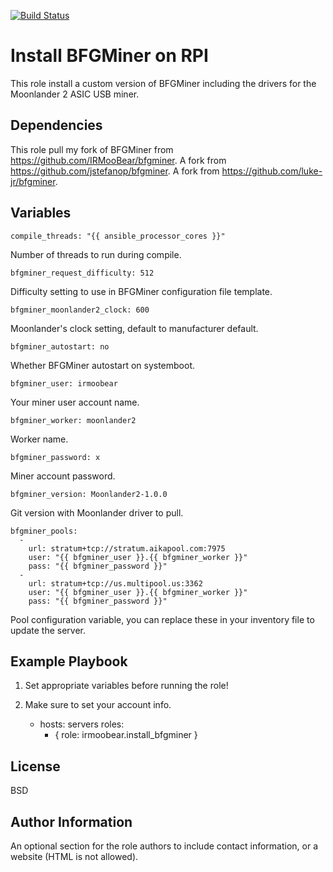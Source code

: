 [![Build Status](https://travis-ci.com/IRMooBear/ansible.bfgminer.svg?branch=master)](https://travis-ci.com/IRMooBear/ansible.bfgminer)

Install BFGMiner on RPI
=========

This role install a custom version of BFGMiner including the drivers for the Moonlander 2 ASIC USB miner.

Dependencies
----------------
This role pull my fork of BFGMiner from https://github.com/IRMooBear/bfgminer.
A fork from https://github.com/jstefanop/bfgminer.
A fork from https://github.com/luke-jr/bfgminer.


Variables
----------------
    compile_threads: "{{ ansible_processor_cores }}"
    
Number of threads to run during compile.    
    
    bfgminer_request_difficulty: 512
    
Difficulty setting to use in BFGMiner configuration file template.    
    
    bfgminer_moonlander2_clock: 600
    
Moonlander's clock setting, default to manufacturer default.    
    
    bfgminer_autostart: no
    
Whether BFGMiner autostart on systemboot.    
    
    bfgminer_user: irmoobear
    
Your miner user account name.    
    
    
    bfgminer_worker: moonlander2
    
Worker name.    
    
    bfgminer_password: x
    
Miner account password.    
    
    bfgminer_version: Moonlander2-1.0.0
    
Git version with Moonlander driver to pull.    
    
    bfgminer_pools:
      -
        url: stratum+tcp://stratum.aikapool.com:7975
        user: "{{ bfgminer_user }}.{{ bfgminer_worker }}"
        pass: "{{ bfgminer_password }}"
      -
        url: stratum+tcp://us.multipool.us:3362
        user: "{{ bfgminer_user }}.{{ bfgminer_worker }}"
        pass: "{{ bfgminer_password }}"
        
Pool configuration variable, you can replace these in your inventory file to update the server.        

Example Playbook
----------------
1. Set appropriate variables before running the role!
2. Make sure to set your account info.

    - hosts: servers
      roles:
         - { role: irmoobear.install_bfgminer }

License
-------

BSD

Author Information
------------------

An optional section for the role authors to include contact information, or a website (HTML is not allowed).